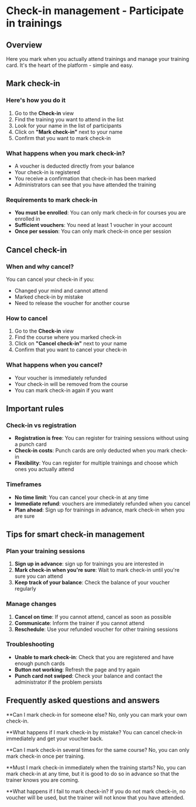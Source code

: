 # Check-in management - Participate in trainings

## Overview

Here you mark when you actually attend trainings and manage your training card. It's the heart of the platform - simple and easy.

## Mark check-in

### Here's how you do it
1. Go to the **Check-in** view
2. Find the training you want to attend in the list
3. Look for your name in the list of participants
4. Click on **"Mark check-in"** next to your name
5. Confirm that you want to mark check-in

### What happens when you mark check-in?
- A voucher is deducted directly from your balance
- Your check-in is registered
- You receive a confirmation that check-in has been marked
- Administrators can see that you have attended the training

### Requirements to mark check-in
- **You must be enrolled**: You can only mark check-in for courses you are enrolled in
- **Sufficient vouchers**: You need at least 1 voucher in your account
- **Once per session**: You can only mark check-in once per session

## Cancel check-in

### When and why cancel?
You can cancel your check-in if you:
- Changed your mind and cannot attend
- Marked check-in by mistake
- Need to release the voucher for another course

### How to cancel
1. Go to the **Check-in** view
2. Find the course where you marked check-in
3. Click on **"Cancel check-in"** next to your name
4. Confirm that you want to cancel your check-in

### What happens when you cancel?
- Your voucher is immediately refunded
- Your check-in will be removed from the course
- You can mark check-in again if you want

## Important rules

### Check-in vs registration
- **Registration is free**: You can register for training sessions without using a punch card
- **Check-in costs**: Punch cards are only deducted when you mark check-in
- **Flexibility**: You can register for multiple trainings and choose which ones you actually attend

### Timeframes
- **No time limit**: You can cancel your check-in at any time
- **Immediate refund**: vouchers are immediately refunded when you cancel
- **Plan ahead**: Sign up for trainings in advance, mark check-in when you are sure

## Tips for smart check-in management

### Plan your training sessions
1. **Sign up in advance**: sign up for trainings you are interested in
2. **Mark check-in when you're sure**: Wait to mark check-in until you're sure you can attend
3. **Keep track of your balance**: Check the balance of your voucher regularly

### Manage changes
1. **Cancel on time**: If you cannot attend, cancel as soon as possible
2. **Communicate**: Inform the trainer if you cannot attend
3. **Reschedule**: Use your refunded voucher for other training sessions

### Troubleshooting
- **Unable to mark check-in**: Check that you are registered and have enough punch cards
- **Button not working**: Refresh the page and try again
- **Punch card not swiped**: Check your balance and contact the administrator if the problem persists

## Frequently asked questions and answers

**Can I mark check-in for someone else?
No, only you can mark your own check-in.

**What happens if I mark check-in by mistake?
You can cancel check-in immediately and get your voucher back.

**Can I mark check-in several times for the same course?
No, you can only mark check-in once per training.

**Must I mark check-in immediately when the training starts?
No, you can mark check-in at any time, but it is good to do so in advance so that the trainer knows you are coming.

**What happens if I fail to mark check-in?
If you do not mark check-in, no voucher will be used, but the trainer will not know that you have attended.
